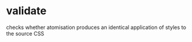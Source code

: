 # validate
checks whether atomisation produces an identical application of styles to the source CSS
